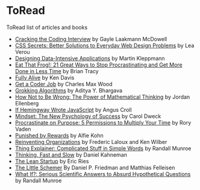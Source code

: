 # ToRead
ToRead list of articles and books

* [Cracking the Coding Interview](http://www.crackingthecodinginterview.com) by Gayle Laakmann McDowell
* [CSS Secrets: Better Solutions to Everyday Web Design Problems](http://www.amazon.com/CSS-Secrets-Solutions-Everyday-Problems/dp/1449372635/) by Lea Verou 
* [Designing Data-Intensive Applications](http://dataintensive.net/) by Martin Kleppmann
* [Eat That Frog!: 21 Great Ways to Stop Procrastinating and Get More Done in Less Time](https://www.amazon.com/Eat-That-Frog-Great-Procrastinating/dp/1576754227/191-2013165-9598705) by Brian Tracy
* [Fully Alive](http://fullyalivebook.com/products/) by Ken Davis
* [Get a Coder Job](http://getacoderjob.com/) by Charles Max Wood
* [Grokking Algorithms](https://www.manning.com/books/grokking-algorithms) by Aditya Y. Bhargava
* [How Not to Be Wrong: The Power of Mathematical Thinking](http://www.amazon.com/How-Not-Be-Wrong-Mathematical/dp/0143127535/) by Jordan Ellenberg
* [If Hemingway Wrote JavaScript](http://www.amazon.com/Hemingway-Wrote-JavaScript-Angus-Croll/dp/1593275854/) by Angus Croll
* [Mindset: The New Psychology of Success](http://www.amazon.com/Mindset-Psychology-Success-Carol-Dweck/dp/0345472322/) by Carol Dweck
* [Procrastinate on Purpose: 5 Permissions to Multiply Your Time](http://www.procrastinateonpurpose.com/) by Rory Vaden
* [Punished by Rewards](http://www.alfiekohn.org/punished-rewards/) by Alfie Kohn
* [Reinventing Organizations](http://www.reinventingorganizations.com/) by Frederic Laloux and Ken Wilber
* [Thing Explainer: Complicated Stuff in Simple Words](http://www.amazon.com/Thing-Explainer-Complicated-Stuff-Simple/dp/0544668251) by Randall Munroe
* [Thinking, Fast and Slow](http://www.amazon.com/Thinking-Fast-Slow-Daniel-Kahneman/dp/0374533555/) by Daniel Kahneman
* [The Lean Startup](http://theleanstartup.com/) by Eric Ries
* [The Little Schemer](https://mitpress.mit.edu/books/little-schemer) By Daniel P. Friedman and Matthias Felleisen
* [What If?: Serious Scientific Answers to Absurd Hypothetical Questions](https://whatif.xkcd.com/book/) by Randall Munroe
